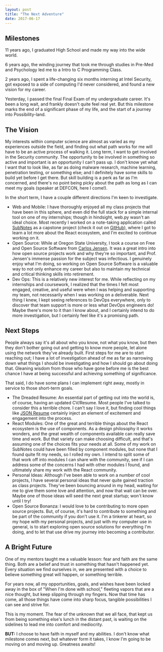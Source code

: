 ```yaml
---
layout: post
title: "The Next Adventure"
date: 2017-06-17
---
```


## Milestones
11 years ago, I graduated High School and made my way into the wide world.

6 years ago, the winding journey that took me through studies in Pre-Med and Psychology led me to a Intro to C Programming Class.

2 years ago, I spent a life-changing six months interning at Intel Security, got exposed to a side of computing I'd never considered, and found a new vision for my career.

Yesterday, I passed the final Final Exam of my undergraduate career. It's been a long wait, and frankly doesn't quite feel real yet. But this milestone marks the end of a significant phase of my life, and the start of a journey into Possibility-land.

## The Vision
My interests within computer science are almost as varied as my experiences outside the field, and finding out what path works for me will have to be an active process of walking it. Long term, I want to get involved in the Security community. The opportunity to be involved in something so active and important is an opportunity I can't pass up. I don't know yet what I want that to look like, as far as doing malware research, machine learning, penetration testing, or something else; and I definitely have some skills to build yet before I get there. But skill building is a perk as far as I'm concerned, and there's no point being picky about the path as long as I can meet my goals (speaker at DEFCON, here I come!).

In the short term, I have a couple different directions I'm keen to investigate.
* Web and Mobile: I have thoroughly enjoyed all my class projects that have been in this sphere, and even did the full stack for a simple internal tool on one of my internships; though in hindsight, web.py wasn't an ideal choice. Most recently I worked on a note-taking application called [SubNotes][1] as a capstone project (check it out on [GitHub][2]), where I got to learn a lot more about the React ecosystem, and I'm excited to continue working on it.
* Open Source: While at Oregon State University, I took a course on Free and Open Source Software from [Carlos Jensen][3]. It was a great intro into how open source projects work and why they're so important, and Prof. Jensen's immense passion for the subject was infectious. I genuinely enjoy what I'm doing, so working on Open Source Software is a valuable way to not only enhance my career but also to maintain my technical and critical thinking skills into retirement.
* Dev Ops: This is a relatively new interest for me. While reflecting on my internships and coursework, I realized that the times I felt most engaged, creative, and useful were when I was helping and supporting my team, not necessarily when I was working on a deliverable. Next thing I knew, I kept seeing references to DevOps everywhere, only to discover that team support is more or less what DevOps engineers do! Maybe there's more to it than I know about, and I certainly intend to do more investigation, but I certainly feel like it's a promising path.

## Next Steps
People always say it's all about who you know, not what you know, but then they don't bother going out and getting to know more people, let alone using the network they've already built. First steps for me are to start reaching out; I have a lot of investigation ahead of me as far as narrowing down what things I should be investigating and how I should go about doing that. Gleaning wisdom from those who have gone before me is the best chance I have at being successful and achieving something of significance.

That said, I do have some plans I can implement right away, mostly in service to those short-term goals.
* The Dreaded Resume: An essential part of getting out into the world is, of course, having an updated CV/Resume. Most people I've talked to consider this a terrible chore. I can't say I love it, but finding cool things like [JSON Resume][4] certainly inject an element of excitement and engagement into the process.
* React Modules: One of the great and terrible things about the React ecosystem is the use of components. As a design philosophy it works wonders, and the great wealth of components available can really save time and work. But that variety can make choosing difficult, and that's assuming one of the choices fits your needs at all. Some of my work on SubNotes could have been filled by component modules, but none that I found quite fit my needs, so I rolled my own. I intend to split some of that work off into modules I can share with the community, see if I can address some of the concerns I had with other modules I found, and ultimately share my work with the React community.
* Personal Ideas: Although I've been able to work on a number of cool projects, I have several personal ideas that never quite gained traction as class projects. They've been bouncing around in my head, waiting for me to give them some love and attention, and now that wait can be over. Maybe one of those ideas will seed the next great startup; won't know until I try!
* Open Source Bonanza: I would love to be contributing to more open source projects. But, of course, it's hard to contribute to something and be part of the community if you don't use it. I'm a tinkerer at heart, so my hope with my personal projects, and just with my computer use in general, is to start exploring open source solutions for everything I'm doing, and to let that use drive my journey into becoming a contributor.

## A Bright Future
One of my mentors taught me a valuable lesson: fear and faith are the same thing. Both are a belief and trust in something that hasn't happened yet. Every situation we find ourselves in, we are presented with a choice to believe something great will happen, or something terrible.

For years now, all my opportunities, goals, and wishes have been locked away in the box of "When I'm done with school," fleeting vapors that are a nice thought, but keep slipping through my fingers. Now that time has come, all those things have come into sharp focus, tangible possibilities I can see and strive for.

This is my moment. The fear of the unknown that we all face, that kept us from being something else's lunch in the distant past, is waiting on the sidelines to lead me into comfort and mediocrity.

**BUT:** I choose to have faith in myself and my abilities. I don't know what milestone comes next, but whatever form it takes, I know I'm going to be moving on and moving up. Greatness awaits!

[1]: http://subnotes.io/
[2]: https://github.com/
[3]: http://web.engr.oregonstate.edu/~jensenca/OSU_ENGR/index.html
[4]: https://jsonresume.org/
